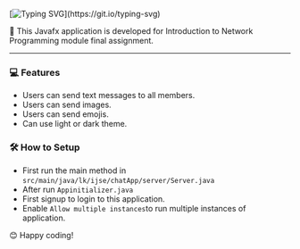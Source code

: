 [![Typing SVG](https://readme-typing-svg.herokuapp.com?size=32&vCenter=true&width=760&lines=Group+Chat+Application;Introduction+to+Network+Programming;)](https://git.io/typing-svg)

💠 This Javafx application is developed for Introduction to Network Programming module final assignment.

<hr>

### 💻 Features

* Users can send text messages to all members.
* Users can send images.
* Users can send emojis.
* Can use light or dark theme.

### 🛠️ How to Setup

* First run the main method in `src/main/java/lk/ijse/chatApp/server/Server.java`
* After run `Appinitializer.java`
* First signup to login to this application.
* Enable `Allow multiple instances`to run multiple instances of application.

😊 Happy coding!
